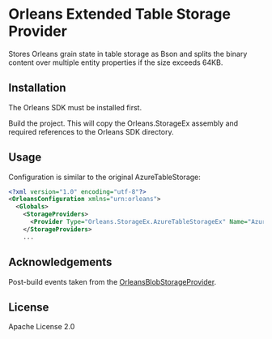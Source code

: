 # Orleans Extended Table Storage Provider

Stores Orleans grain state in table storage as Bson and splits the binary content over multiple entity properties if the size exceeds 64KB.

## Installation

The Orleans SDK must be installed first.

Build the project. This will copy the Orleans.StorageEx assembly and required references to the Orleans SDK directory.

## Usage

Configuration is similar to the original AzureTableStorage:

```xml
<?xml version="1.0" encoding="utf-8"?>
<OrleansConfiguration xmlns="urn:orleans">
  <Globals>
    <StorageProviders>
      <Provider Type="Orleans.StorageEx.AzureTableStorageEx" Name="AzureStoreEx" DataConnectionString="..."/>
    </StorageProviders>
    ...
```

## Acknowledgements

Post-build events taken from the [OrleansBlobStorageProvider](https://github.com/OrleansContrib/OrleansBlobStorageProvider).

## License

Apache License 2.0